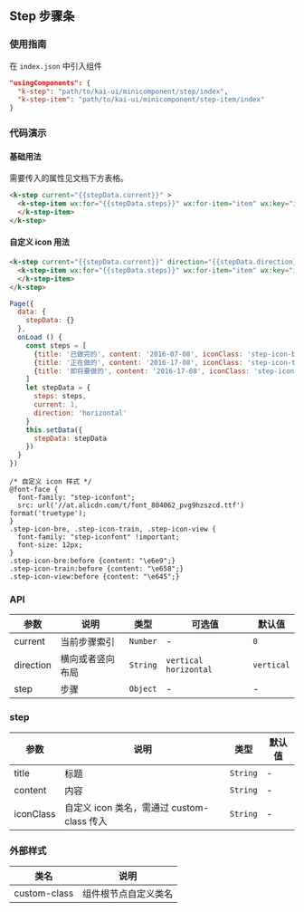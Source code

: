 ## Step 步骤条

### 使用指南
在 `index.json` 中引入组件
```json
"usingComponents": {
  "k-step": "path/to/kai-ui/minicomponent/step/index",
  "k-step-item": "path/to/kai-ui/minicomponent/step-item/index"
}
```

### 代码演示

#### 基础用法
需要传入的属性见文档下方表格。
```html
<k-step current="{{stepData.current}}" >
  <k-step-item wx:for="{{stepData.steps}}" wx:for-item="item" wx:key="index" step="{{item}}">
  </k-step-item>
</k-step>
```

#### 自定义 icon 用法

```html
<k-step current="{{stepData.current}}" direction="{{stepData.direction}}">
  <k-step-item wx:for="{{stepData.steps}}" wx:for-item="item" wx:key="index" step="{{item}}" custom-class="{{item.iconClass}}">
  </k-step-item>
</k-step>
```

```javascript
Page({
  data: {
    stepData: {}
  },
  onLoad () {
    const steps = [
      {title: '已做完的', content: '2016-07-08', iconClass: 'step-icon-bre'},
      {title: '正在做的', content: '2016-17-08', iconClass: 'step-icon-train'},
      {title: '即将要做的', content: '2016-17-08', iconClass: 'step-icon-view'}
    ]
    let stepData = {
      steps: steps,
      current: 1,
      direction: 'horizontal'
    }
    this.setData({
      stepData: stepData
    })
  }
})
```

```less
/* 自定义 icon 样式 */
@font-face {
  font-family: "step-iconfont";
  src: url('//at.alicdn.com/t/font_804062_pvg9hzszcd.ttf') format('truetype');
}
.step-icon-bre, .step-icon-train, .step-icon-view {
  font-family: "step-iconfont" !important;
  font-size: 12px;
}
.step-icon-bre:before {content: "\e6e9";}
.step-icon-train:before {content: "\e658";}
.step-icon-view:before {content: "\e645";}
```

### API

| 参数 | 说明 | 类型 | 可选值 | 默认值 |
|-----------|-----------|-----------|--------|-----|
| current | 当前步骤索引 | `Number` |  - | `0` |
| direction | 横向或者竖向布局 | `String` | `vertical` `horizontal` | `vertical` |
| step | 步骤 | `Object` | - | - |

### step
 参数 | 说明 | 类型 |  默认值 |
|-----------|-----------|-----------|---|
| title | 标题 | `String` |   - |
| content | 内容 | `String` |  - |
| iconClass | 自定义 icon 类名，需通过 custom-class 传入 | `String` | - |

### 外部样式

| 类名 | 说明 |
|-----------|-----------|
| custom-class | 组件根节点自定义类名 |
